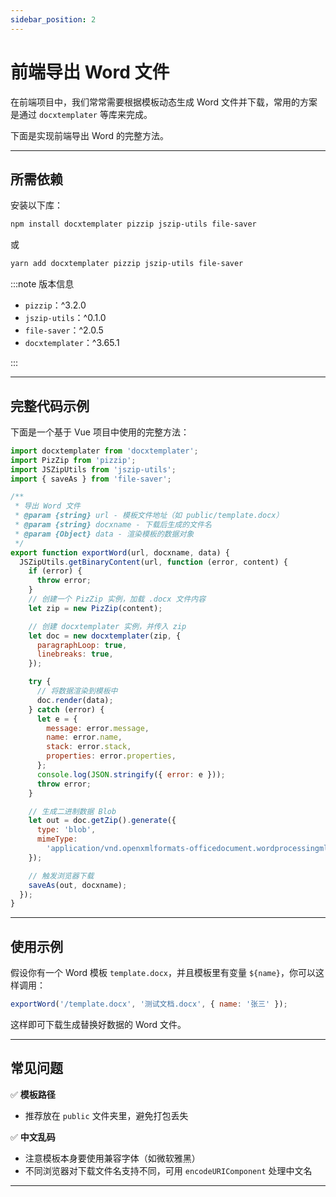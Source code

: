 ```yaml
---
sidebar_position: 2
---
```


# 前端导出 Word 文件

在前端项目中，我们常常需要根据模板动态生成 Word 文件并下载，常用的方案是通过 `docxtemplater` 等库来完成。

下面是实现前端导出 Word 的完整方法。

---

## 所需依赖

安装以下库：

```bash
npm install docxtemplater pizzip jszip-utils file-saver
````

或

```bash
yarn add docxtemplater pizzip jszip-utils file-saver
```

:::note 版本信息

* `pizzip`：^3.2.0
* `jszip-utils`：^0.1.0
* `file-saver`：^2.0.5
* `docxtemplater`：^3.65.1

:::

---

## 完整代码示例

下面是一个基于 Vue 项目中使用的完整方法：

```js showLineNumbers
import docxtemplater from 'docxtemplater';
import PizZip from 'pizzip';
import JSZipUtils from 'jszip-utils';
import { saveAs } from 'file-saver';

/**
 * 导出 Word 文件
 * @param {string} url - 模板文件地址（如 public/template.docx）
 * @param {string} docxname - 下载后生成的文件名
 * @param {Object} data - 渲染模板的数据对象
 */
export function exportWord(url, docxname, data) {
  JSZipUtils.getBinaryContent(url, function (error, content) {
    if (error) {
      throw error;
    }
    // 创建一个 PizZip 实例，加载 .docx 文件内容
    let zip = new PizZip(content);

    // 创建 docxtemplater 实例，并传入 zip
    let doc = new docxtemplater(zip, {
      paragraphLoop: true,
      linebreaks: true,
    });

    try {
      // 将数据渲染到模板中
      doc.render(data);
    } catch (error) {
      let e = {
        message: error.message,
        name: error.name,
        stack: error.stack,
        properties: error.properties,
      };
      console.log(JSON.stringify({ error: e }));
      throw error;
    }

    // 生成二进制数据 Blob
    let out = doc.getZip().generate({
      type: 'blob',
      mimeType:
        'application/vnd.openxmlformats-officedocument.wordprocessingml.document',
    });

    // 触发浏览器下载
    saveAs(out, docxname);
  });
}
```

---

## 使用示例

假设你有一个 Word 模板 `template.docx`，并且模板里有变量 `${name}`，你可以这样调用：

```js
exportWord('/template.docx', '测试文档.docx', { name: '张三' });
```

这样即可下载生成替换好数据的 Word 文件。

---

## 常见问题

✅ **模板路径**

* 推荐放在 `public` 文件夹里，避免打包丢失

✅ **中文乱码**

* 注意模板本身要使用兼容字体（如微软雅黑）
* 不同浏览器对下载文件名支持不同，可用 `encodeURIComponent` 处理中文名

---